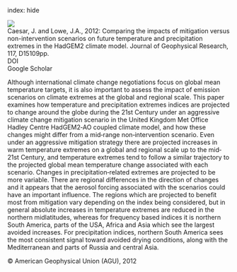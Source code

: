 index: hide

<div class="Citation">
    <div class="Citation-thumb CitationThumb-linked"  data-href="https://doi.org/10.1029/2012jd017762">
      <img src="https://static.claimspace.cloud/climate-study-static/refs/thumbs/12/Caesar_and_Lowe_2012-thumb.png" />
    </div>

  <div class="Citation-body">
    <div class="Citation-text">Caesar, J. and Lowe, J.A., 2012: Comparing the impacts of mitigation versus non-intervention scenarios on future temperature and precipitation extremes in the HadGEM2 climate model. <span class="Article-journal">Journal of Geophysical Research, </span><span class="Article-volume">117, </span>D15109pp.</div>
    <div class="Citation-links">
      <div class="CitationLink" data-href="https://doi.org/10.1029/2012jd017762">
        <div class="CitationLink-icon CitationLink-Doi"></div>
        <div class="CitationLink-text">DOI</div>
      </div>
      <div class="CitationLink" data-href="https://scholar.google.com/scholar?q=10.1029/2012jd017762">
        <div class="CitationLink-icon CitationLink-Scholar"></div>
        <div class="CitationLink-text">Google Scholar</div>
      </div>
    </div>
  </div>
</div>

Although international climate change negotiations focus on global mean temperature targets, it is also important to assess the impact of emission scenarios on climate extremes at the global and regional scale. This paper examines how temperature and precipitation extremes indices are projected to change around the globe during the 21st Century under an aggressive climate change mitigation scenario in the United Kingdom Met Office Hadley Centre HadGEM2‐AO coupled climate model, and how these changes might differ from a mid‐range non‐intervention scenario. Even under an aggressive mitigation strategy there are projected increases in warm temperature extremes on a global and regional scale up to the mid‐21st Century, and temperature extremes tend to follow a similar trajectory to the projected global mean temperature change associated with each scenario. Changes in precipitation‐related extremes are projected to be more variable. There are regional differences in the direction of changes and it appears that the aerosol forcing associated with the scenarios could have an important influence. The regions which are projected to benefit most from mitigation vary depending on the index being considered, but in general absolute increases in temperature extremes are reduced in the northern midlatitudes, whereas for frequency based indices it is northern South America, parts of the USA, Africa and Asia which see the largest avoided increases. For precipitation indices, northern South America sees the most consistent signal toward avoided drying conditions, along with the Mediterranean and parts of Russia and central Asia.

<div class="Citation-copy">
&copy; American Geophysical Union (AGU), 2012
</div>